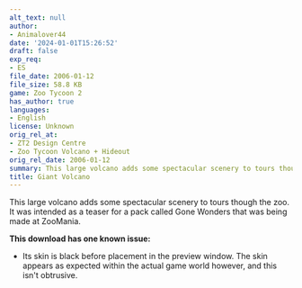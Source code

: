 ```yaml
---
alt_text: null
author:
- Animalover44
date: '2024-01-01T15:26:52'
draft: false
exp_req:
- ES
file_date: 2006-01-12
file_size: 58.8 KB
game: Zoo Tycoon 2
has_author: true
languages:
- English
license: Unknown
orig_rel_at:
- ZT2 Design Centre
- Zoo Tycoon Volcano + Hideout
orig_rel_date: 2006-01-12
summary: This large volcano adds some spectacular scenery to tours though the zoo.
title: Giant Volcano
---
```

This large volcano adds some spectacular scenery to tours though the zoo. It was intended as a teaser for a pack called Gone Wonders that was being made at ZooMania.

**This download has one known issue:**
- Its skin is black before placement in the preview window. The skin appears as expected within the actual game world however, and this isn't obtrusive.